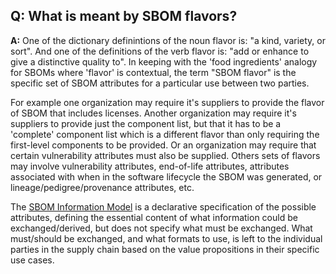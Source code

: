 ## **Q: What is meant by SBOM flavors?**
**A:** 
One of the dictionary definintions 
of the noun flavor is:
"a kind, variety, or sort".
And one of the definitions of the verb flavor is:
"add or enhance to give a distinctive quality to".
In keeping with the 'food ingredients' analogy for SBOMs
where 'flavor' is contextual,
the term "SBOM flavor" is the specific set of SBOM attributes for a particular use between two parties.

For example one organization may require it's suppliers 
to provide the flavor of SBOM that includes licenses.
Another organization may require it's suppliers
to provide just the component list, 
but that it has to be a 'complete' component list
which is a different flavor than only requiring
the first-level components to be provided.
Or an organization may require that certain vulnerability attributes must also be supplied.
Others sets of flavors may involve vulnerability attributes, end-of-life attributes,
attributes associated with when in the software lifecycle the SBOM was generated,
or lineage/pedigree/provenance attributes, etc.

The [SBOM Information Model](tbd)
is a declarative specification of the possible attributes,
defining the essential content of what information could be exchanged/derived,
but does not specify what must be exchanged.
What must/should be exchanged, and what formats to use, is left to the individual parties in the supply chain
based on the value propositions in their specific use cases.

